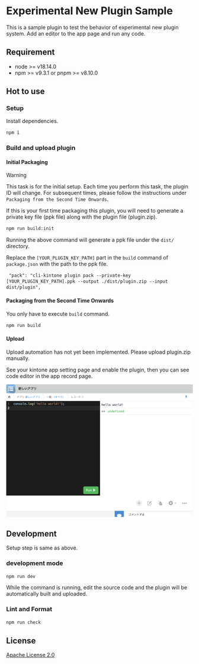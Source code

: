 # Experimental New Plugin Sample

This is a sample plugin to test the behavior of experimental new plugin system. Add an editor to the app page and run any code.

## Requirement

- node >= v18.14.0
- npm >= v9.3.1 or pnpm >= v8.10.0

## Hot to use

### Setup

Install dependencies.

```bash
npm i
```

### Build and upload plugin

#### Initial Packaging

> [!WARNING]
> This task is for the initial setup. Each time you perform this task, the plugin ID will change. For subsequent times, please follow the instructions under `Packaging from the Second Time Onwards`.

If this is your first time packaging this plugin, you will need to generate a private key file (ppk file) along with the plugin file (plugin.zip).

```bash
npm run build:init
```

Running the above command will generate a ppk file under the `dist/` directory.

Replace the `[YOUR_PLUGIN_KEY_PATH]` part in the `build` command of `package.json` with the path to the ppk file.

```
 "pack": "cli-kintone plugin pack --private-key [YOUR_PLUGIN_KEY_PATH].ppk --output ./dist/plugin.zip --input dist/plugin",
```

#### Packaging from the Second Time Onwards

You only have to execute `build` command.

```bash
npm run build
```

#### Upload

Upload automation has not yet been implemented. Please upload plugin.zip manually.

See your kintone app setting page and enable the plugin, then you can see code editor in the app record page.

![](images/screenshot01.png)

## Development

Setup step is same as above.

### development mode

```bash
npm run dev
```

While the command is running, edit the source code and the plugin will be automatically built and uploaded.

### Lint and Format

```bash
npm run check
```

## License

[Apache License 2.0](./LICENSE)

